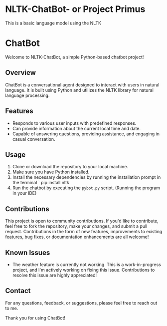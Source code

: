 # NLTK-ChatBot- or Project Primus
This is a basic language model using the NLTK 
# ChatBot

Welcome to NLTK-ChatBot, a simple Python-based chatbot project!

## Overview
ChatBot is a conversational agent designed to interact with users in natural language. It is built using Python and utilizes the NLTK library for natural language processing.

## Features
- Responds to various user inputs with predefined responses.
- Can provide information about the current local time and date.
- Capable of answering questions, providing assistance, and engaging in casual conversation.

## Usage
1. Clone or download the repository to your local machine.
2. Make sure you have Python installed.
3. Install the necessary dependencies by running the installation prompt in the terminal ` pip install nltk
4. Run the chatbot by executing the `pybot.py` script. (Running the program in your IDE)

## Contributions
This project is open to community contributions. If you'd like to contribute, feel free to fork the repository, make your changes, and submit a pull request. Contributions in the form of new features, improvements to existing features, bug fixes, or documentation enhancements are all welcome!

## Known Issues
- The weather feature is currently not working. This is a work-in-progress project, and I'm actively working on fixing this issue. Contributions to resolve this issue are highly appreciated!

## Contact
For any questions, feedback, or suggestions, please feel free to reach out to me.

Thank you for using ChatBot!
